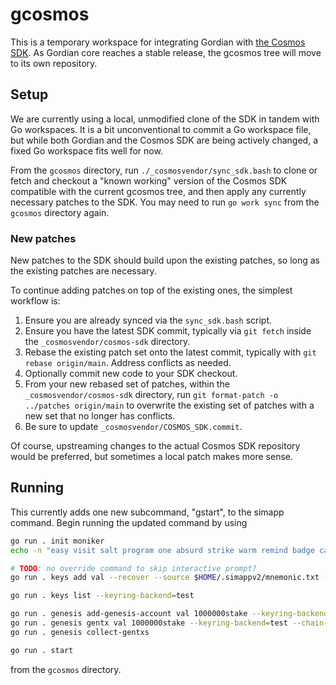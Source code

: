 # gcosmos

This is a temporary workspace for integrating Gordian with [the Cosmos SDK](https://github.com/cosmos/cosmos-sdk).
As Gordian core reaches a stable release, the gcosmos tree will move to its own repository.

## Setup

We are currently using a local, unmodified clone of the SDK in tandem with Go workspaces.
It is a bit unconventional to commit a Go workspace file, but while both Gordian and the Cosmos SDK
are being actively changed, a fixed Go workspace fits well for now.

From the `gcosmos` directory, run `./_cosmosvendor/sync_sdk.bash` to clone or fetch and checkout
a "known working" version of the Cosmos SDK compatible with the current gcosmos tree,
and then apply any currently necessary patches to the SDK.
You may need to run `go work sync` from the `gcosmos` directory again.

### New patches

New patches to the SDK should build upon the existing patches,
so long as the existing patches are necessary.

To continue adding patches on top of the existing ones,
the simplest workflow is:

1. Ensure you are already synced via the `sync_sdk.bash` script.
2. Ensure you have the latest SDK commit, typically via `git fetch` inside the `_cosmosvendor/cosmos-sdk` directory.
3. Rebase the existing patch set onto the latest commit, typically with `git rebase origin/main`. Address conflicts as needed.
4. Optionally commit new code to your SDK checkout.
4. From your new rebased set of patches, within the `_cosmosvendor/cosmos-sdk` directory,
   run `git format-patch -o ../patches origin/main` to overwrite the existing set of patches with a new set that no longer has conflicts.
5. Be sure to update `_cosmosvendor/COSMOS_SDK.commit`.

Of course, upstreaming changes to the actual Cosmos SDK repository would be preferred,
but sometimes a local patch makes more sense.

## Running

This currently adds one new subcommand, "gstart", to the simapp command.
Begin running the updated command by using
```bash
go run . init moniker
echo -n "easy visit salt program one absurd strike warm remind badge cake muscle survey monitor swamp nation holiday escape vault tuna claw essay deliver nominee" > $HOME/.simappv2/mnemonic.txt

# TODO: no override command to skip interactive prompt?
go run . keys add val --recover --source $HOME/.simappv2/mnemonic.txt --keyring-backend=test

go run . keys list --keyring-backend=test

go run . genesis add-genesis-account val 1000000stake --keyring-backend=test
go run . genesis gentx val 1000000stake --keyring-backend=test --chain-id=gcosmos
go run . genesis collect-gentxs

go run . start
```

from the `gcosmos` directory.
